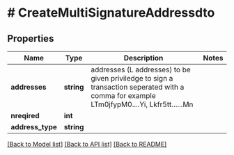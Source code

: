 # # CreateMultiSignatureAddressdto

## Properties

Name | Type | Description | Notes
------------ | ------------- | ------------- | -------------
**addresses** | **string** | addresses (L addresses) to be given priviledge to sign a transaction seperated with a comma for example LTm0jfypM0....Yi, Lkfr5tt......Mn |
**nreqired** | **int** |  |
**address_type** | **string** |  |

[[Back to Model list]](../../README.md#models) [[Back to API list]](../../README.md#endpoints) [[Back to README]](../../README.md)

